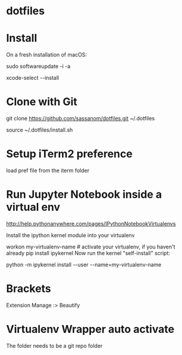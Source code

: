 # dotfiles

# Install

On a  fresh installation of macOS:

sudo softwareupdate -i -a

xcode-select --install

# Clone with Git

git clone https://github.com/sassanom/dotfiles.git ~/.dotfiles

source ~/.dotfiles/install.sh

# Setup iTerm2 preference

load pref file from the iterm folder

# Run Jupyter Notebook inside a virtual env

http://help.pythonanywhere.com/pages/IPythonNotebookVirtualenvs

Install the ipython kernel module into your virtualenv

workon my-virtualenv-name  # activate your virtualenv, if you haven't already
pip install ipykernel
Now run the kernel "self-install" script:

python -m ipykernel install --user --name=my-virtualenv-name

# Brackets

Extension Manage :> Beautify

# Virtualenv Wrapper auto activate

The folder needs to be a git repo folder

